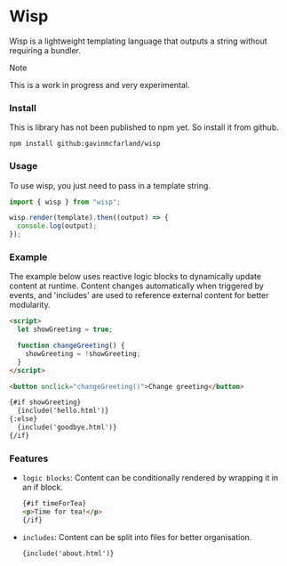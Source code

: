 # Wisp

Wisp is a lightweight templating language that outputs a string without requiring a bundler.

> [!NOTE]
> This is a work in progress and very experimental.

### Install

This is library has not been published to npm yet. So install it from github.

```shell
npm install github:gavinmcfarland/wisp
```

### Usage

To use wisp, you just need to pass in a template string.

```js
import { wisp } from "wisp";

wisp.render(template).then((output) => {
  console.log(output);
});
```

### Example

The example below uses reactive logic blocks to dynamically update content at runtime. Content changes automatically when triggered by events, and 'includes' are used to reference external content for better modularity.

```html
<script>
  let showGreeting = true;

  function changeGreeting() {
    showGreeting = !showGreeting;
  }
</script>

<button onclick="changeGreeting()">Change greeting</button>

{#if showGreeting}
  {include('hello.html')}
{:else}
  {include('goodbye.html')}
{/if}
```

### Features

- `logic blocks`: Content can be conditionally rendered by wrapping it in an if block.

  ```html
  {#if timeForTea}
  <p>Time for tea!</p>
  {/if}
  ```

- `includes`: Content can be split into files for better organisation.

  ```html
  {include('about.html')}
  ```
